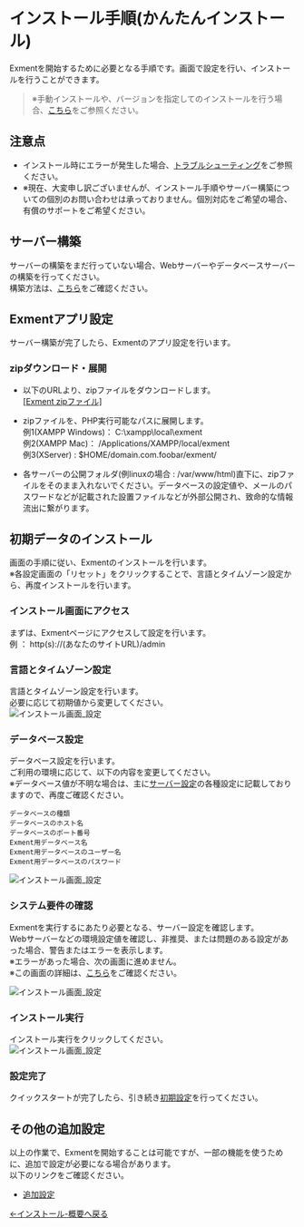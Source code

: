 # インストール手順(かんたんインストール)
Exmentを開始するために必要となる手順です。画面で設定を行い、インストールを行うことができます。  

> ※手動インストールや、バージョンを指定してのインストールを行う場合、[こちら](/ja/quickstart_manual)をご参照ください。

## 注意点
- インストール時にエラーが発生した場合、[トラブルシューティング](/ja/troubleshooting)をご参照ください。
- <span class="red bold">※現在、大変申し訳ございませんが、インストール手順やサーバー構築についての個別のお問い合わせは承っておりません。個別対応をご希望の場合、有償のサポートをご希望ください。</span>　　

## サーバー構築
サーバーの構築をまだ行っていない場合、Webサーバーやデータベースサーバーの構築を行ってください。  
構築方法は、[こちら](/ja/server)をご確認ください。


## Exmentアプリ設定
サーバー構築が完了したら、Exmentのアプリ設定を行います。

### zipダウンロード・展開
<script>
        //画面を開いた際に実行
        window.addEventListener('load', (event) => {
        var link = document.getElementById('link');
        //a要素のhref属性の値を取得する
        var oldHref = link.getAttribute('href');
        //現在時刻を設定（yyyyMMddHHmmss）
        function formatDate (date, format) {
        format = format.replace(/yyyy/g, date.getFullYear());
        format = format.replace(/MM/g, ('0' + (date.getMonth() + 1)).slice(-2));
        format = format.replace(/dd/g, ('0' + date.getDate()).slice(-2));
        format = format.replace(/HH/g, ('0' + date.getHours()).slice(-2));
        format = format.replace(/mm/g, ('0' + date.getMinutes()).slice(-2));
        format = format.replace(/ss/g, ('0' + date.getSeconds()).slice(-2));
        return format;
        };
        var date = new Date
        //replaceでoldHrefを新しい値に置き換える
        var newHref = oldHref.replace(oldHref, 'https://exment.net/downloads/ja/exment.zip?ver='+ formatDate(date,'yyyyMMddHHmmss'));
        //置き換えた値をa要素のhref属性に設定する
        link.setAttribute('href', newHref);
      });
</script>

- 以下のURLより、zipファイルをダウンロードします。  
<a id="link" href="https://exment.net/" target="_blank">[Exment zipファイル]</a>        
- zipファイルを、PHP実行可能なパスに展開します。  
例1(XAMPP Windows)： C:\xampp\local\exment  
例2(XAMPP Mac)： /Applications/XAMPP/local/exment  
例3(XServer) : $HOME/domain.com.foobar/exment/  
  
- <span class="red bold">各サーバーの公開フォルダ(例linuxの場合 : /var/www/html)直下に、zipファイルをそのまま入れないでください。データベースの設定値や、メールのパスワードなどが記載された設置ファイルなどが外部公開され、致命的な情報流出に繋がります。</span>  


## 初期データのインストール
画面の手順に従い、Exmentのインストールを行います。  
※各設定画面の「リセット」をクリックすることで、言語とタイムゾーン設定から、再度インストールを行います。

### インストール画面にアクセス
まずは、Exmentページにアクセスして設定を行います。  
例 ： http(s)://(あなたのサイトURL)/admin  


### 言語とタイムゾーン設定
言語とタイムゾーン設定を行います。  
必要に応じて初期値から変更してください。  
![インストール画面_設定](img/quickstart/setting_windows1.png)  


### データベース設定
データベース設定を行います。  
ご利用の環境に応じて、以下の内容を変更してください。   
※データベース値が不明な場合は、主に[サーバー設定](/ja/server)の各種設定に記載しておりますので、再度ご確認ください。
~~~
データベースの種類
データベースのホスト名
データベースのポート番号
Exment用データベース名
Exment用データベースのユーザー名
Exment用データベースのパスワード
~~~  

![インストール画面_設定](img/quickstart/setting_windows2.png)  
  

### システム要件の確認
Exmentを実行するにあたり必要となる、サーバー設定を確認します。  
Webサーバーなどの環境設定値を確認し、非推奨、または問題のある設定があった場合、警告またはエラーを表示します。  
※エラーがあった場合、次の画面に進めません。  
※この画面の詳細は、[こちら](/ja/server#システム要件確認)をご確認ください。

![インストール画面_設定](img/quickstart/setting_windows4.png)  


### インストール実行
インストール実行をクリックしてください。  
![インストール画面_設定](img/quickstart/setting_windows3.png)  

### 設定完了
クイックスタートが完了したら、引き続き[初期設定](/ja/first_setting.md)を行ってください。  

## その他の追加設定
以上の作業で、Exmentを開始することは可能ですが、一部の機能を使うために、追加で設定が必要になる場合があります。  
以下のリンクをご確認ください。  
- [追加設定](/ja/quickstart_more)


[←インストール-概要へ戻る](/ja/quickstart)